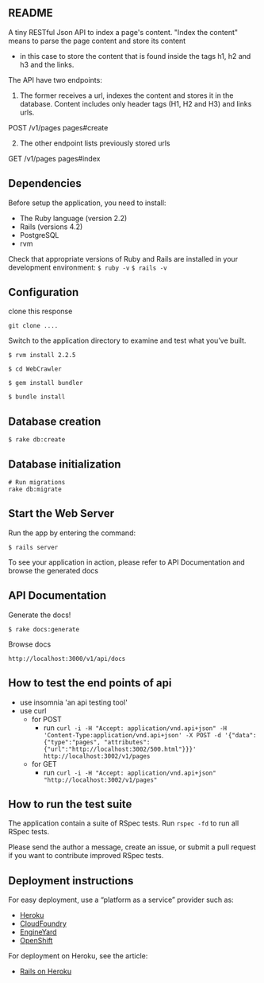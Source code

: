 README
------
A tiny RESTful Json API to index a page's content.
"Index the content" means to parse the page content and store its content 
- in this case to store the content that is found inside the tags h1, h2 and h3 and the links.

The API have two endpoints:

1. The former receives a url, indexes the content and stores it in the database.
   Content includes only header tags (H1, H2 and H3) and links urls.

  POST /v1/pages pages#create

2. The other endpoint lists previously stored urls

  GET /v1/pages pages#index


Dependencies
------------

Before setup the application, you need to install:

- The Ruby language (version 2.2)
- Rails (versions 4.2)
- PostgreSQL
- rvm

Check that appropriate versions of Ruby and Rails are installed in your development environment:
`$ ruby -v`
`$ rails -v`

Configuration
-------------

clone this response

`git clone ....`

Switch to the application directory to examine and test what you’ve built.

`$ rvm install 2.2.5`

`$ cd WebCrawler`

`$ gem install bundler`

`$ bundle install`


Database creation
-----------------

`$ rake db:create`

Database initialization
-----------------------

```
# Run migrations
rake db:migrate
```

Start the Web Server
--------------------

Run the app by entering the command:
```
$ rails server
```

To see your application in action, please refer to API Documentation and browse the generated docs

API Documentation
-----------------

Generate the docs!

```
$ rake docs:generate
```

Browse docs

```
http://localhost:3000/v1/api/docs
```


How to test the end points of api
-------------------------

- use insomnia 'an api testing tool'
- use curl
    - for POST 
        - run `curl -i -H "Accept: application/vnd.api+json" -H 'Content-Type:application/vnd.api+json' -X POST -d '{"data": {"type":"pages", "attributes":{"url":"http://localhost:3002/500.html"}}}' http://localhost:3002/v1/pages`
    - for GET 
        - run `curl -i -H "Accept: application/vnd.api+json" "http://localhost:3002/v1/pages"`

How to run the test suite
-------------------------
The application contain a suite of RSpec tests.
Run `rspec -fd` to run all RSpec tests.

Please send the author a message, create an issue, or submit a pull request if you want to contribute improved RSpec tests.

Deployment instructions
-----------------------

For easy deployment, use a “platform as a service” provider such as:

- [Heroku](http://www.heroku.com/)
- [CloudFoundry](http://www.cloudfoundry.com/)
- [EngineYard](http://www.engineyard.com/)
- [OpenShift](https://openshift.redhat.com/app/)

For deployment on Heroku, see the article:

- [Rails on Heroku](http://railsapps.github.io/rails-heroku-tutorial.html)

